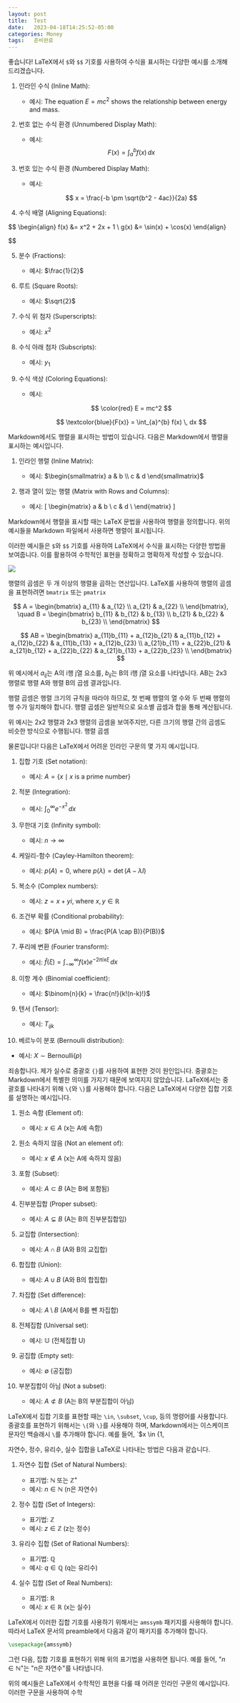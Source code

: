 ```yaml
---
layout: post
title:  Test
date:   2023-04-18T14:25:52-05:00
categories: Money
tags:   준비완료
---
```


좋습니다! LaTeX에서 `$`와 `$$` 기호를 사용하여 수식을 표시하는 다양한 예시를 소개해 드리겠습니다.

1. 인라인 수식 (Inline Math):
   - 예시: The equation $E=mc^2$ shows the relationship between energy and mass.



2. 번호 없는 수식 환경 (Unnumbered Display Math):
   - 예시:
$$ F(x) = \int_{a}^{b} f(x) \, dx $$


3. 번호 있는 수식 환경 (Numbered Display Math):
   - 예시:

     $$
     x = \frac{-b \pm \sqrt{b^2 - 4ac}}{2a}
     $$


4. 수식 배열 (Aligning Equations):

$$
\begin{align}
f(x) &= x^2 + 2x + 1 \\
g(x) &= \sin(x) + \cos(x)
\end{align}

$$


5. 분수 (Fractions):
   - 예시: $\frac{1}{2}$

6. 루트 (Square Roots):
   - 예시: $\sqrt{2}$

7. 수식 위 첨자 (Superscripts):
   - 예시: $x^2$

8. 수식 아래 첨자 (Subscripts):
   - 예시: $y_1$

9. 수식 색상 (Coloring Equations):
   - 예시:

     $$ \color{red} E = mc^2 $$

     $$ \textcolor{blue}{F(x)} = \int_{a}^{b} f(x) \, dx $$


Markdown에서도 행렬을 표시하는 방법이 있습니다. 다음은 Markdown에서 행렬을 표시하는 예시입니다.

1. 인라인 행렬 (Inline Matrix):
   - 예시: $\begin{smallmatrix} a & b \\ c & d \end{smallmatrix}$

2. 행과 열이 있는 행렬 (Matrix with Rows and Columns):
   - 예시:
\[
\begin{matrix}
a & b \\
c & d \\
\end{matrix}
\]
     


Markdown에서 행렬을 표시할 때는 LaTeX 문법을 사용하여 행렬을 정의합니다. 위의 예시들을 Markdown 파일에서 사용하면 행렬이 표시됩니다.


이러한 예시들은 `$`와 `$$` 기호를 사용하여 LaTeX에서 수식을 표시하는 다양한 방법을 보여줍니다. 이를 활용하여 수학적인 표현을 정확하고 명확하게 작성할 수 있습니다.

![](https://images.unsplash.com/photo-1682575289732-15ac1d4fdb3e?ixlib=rb-4.0.3&ixid=MnwxMjA3fDB8MHxwaG90by1wYWdlfHx8fGVufDB8fHx8&auto=format&fit=crop&w=987&q=80)

행렬의 곱셈은 두 개 이상의 행렬을 곱하는 연산입니다. LaTeX를 사용하여 행렬의 곱셈을 표현하려면 `bmatrix` 또는 `pmatrix`

$$
A = \begin{bmatrix}
a_{11} & a_{12} \\
a_{21} & a_{22} \\
\end{bmatrix},
\quad
B = \begin{bmatrix}
b_{11} & b_{12} & b_{13} \\
b_{21} & b_{22} & b_{23} \\
\end{bmatrix}
$$

$$
AB = \begin{bmatrix}
a_{11}b_{11} + a_{12}b_{21} & a_{11}b_{12} + a_{12}b_{22} & a_{11}b_{13} + a_{12}b_{23} \\
a_{21}b_{11} + a_{22}b_{21} & a_{21}b_{12} + a_{22}b_{22} & a_{21}b_{13} + a_{22}b_{23} \\
\end{bmatrix}
$$

위 예시에서 $a_{ij}$는 A의 i행 j열 요소를, $b_{ij}$는 B의 i행 j열 요소를 나타냅니다. AB는 2x3 행렬로 행렬 A와 행렬 B의 곱셈 결과입니다.

행렬 곱셈은 행렬 크기의 규칙을 따라야 하므로, 첫 번째 행렬의 열 수와 두 번째 행렬의 행 수가 일치해야 합니다. 행렬 곱셈은 일반적으로 요소별 곱셈과 합을 통해 계산됩니다.

위 예시는 2x2 행렬과 2x3 행렬의 곱셈을 보여주지만, 다른 크기의 행렬 간의 곱셈도 비슷한 방식으로 수행됩니다. 행렬 곱셈

물론입니다! 다음은 LaTeX에서 어려운 인라인 구문의 몇 가지 예시입니다.

1. 집합 기호 (Set notation):
   - 예시: $A = \{ x \mid x \text{ is a prime number} \}$

2. 적분 (Integration):
   - 예시: $\int_{0}^{\infty} e^{-x^2} \, dx$

3. 무한대 기호 (Infinity symbol):
   - 예시: $n \to \infty$

4. 케일리-함수 (Cayley-Hamilton theorem):
   - 예시: $p(A) = 0$, where $p(\lambda) = \det(A - \lambda I)$

5. 복소수 (Complex numbers):
   - 예시: $z = x + yi$, where $x, y \in \mathbb{R}$

6. 조건부 확률 (Conditional probability):
   - 예시: $P(A \mid B) = \frac{P(A \cap B)}{P(B)}$

7. 푸리에 변환 (Fourier transform):
   - 예시: $\hat{f}(\xi) = \int_{-\infty}^{\infty} f(x) e^{-2\pi i x \xi} \, dx$

8. 이항 계수 (Binomial coefficient):
   - 예시: $\binom{n}{k} = \frac{n!}{k!(n-k)!}$

9. 텐서 (Tensor):
   - 예시: $T_{ijk}$

10. 베르누이 분포 (Bernoulli distribution):
   - 예시: $X \sim \text{Bernoulli}(p)$


죄송합니다. 제가 실수로 중괄호 `{}`를 사용하여 표현한 것이 원인입니다. 중괄호는 Markdown에서 특별한 의미를 가지기 때문에 보여지지 않았습니다. LaTeX에서는 중괄호를 나타내기 위해 `\{`와 `\}`를 사용해야 합니다. 다음은 LaTeX에서 다양한 집합 기호를 설명하는 예시입니다.

1. 원소 속함 (Element of):
   - 예시: $x \in A$ (x는 A에 속함)

2. 원소 속하지 않음 (Not an element of):
   - 예시: $x \notin A$ (x는 A에 속하지 않음)

3. 포함 (Subset):
   - 예시: $A \subset B$ (A는 B에 포함됨)

4. 진부분집합 (Proper subset):
   - 예시: $A \subsetneq B$ (A는 B의 진부분집합임)

5. 교집합 (Intersection):
   - 예시: $A \cap B$ (A와 B의 교집합)

6. 합집합 (Union):
   - 예시: $A \cup B$ (A와 B의 합집합)

7. 차집합 (Set difference):
   - 예시: $A \setminus B$ (A에서 B를 뺀 차집합)

8. 전체집합 (Universal set):
   - 예시: $\mathbb{U}$ (전체집합 U)

9. 공집합 (Empty set):
   - 예시: $\emptyset$ (공집합)

10. 부분집합이 아님 (Not a subset):
    - 예시: $A \not\subset B$ (A는 B의 부분집합이 아님)

LaTeX에서 집합 기호를 표현할 때는 `\in`, `\subset`, `\cup`, 등의 명령어를 사용합니다. 중괄호를 표현하기 위해서는 `\{`와 `\}`를 사용해야 하며, Markdown에서는 이스케이프 문자인 백슬래시 `\`를 추가해야 합니다. 예를 들어, `$x \in \{1, 

자연수, 정수, 유리수, 실수 집합을 LaTeX로 나타내는 방법은 다음과 같습니다.

1. 자연수 집합 (Set of Natural Numbers):
   - 표기법: $\mathbb{N}$ 또는 $\mathbb{Z}^{+}$
   - 예시: $n \in \mathbb{N}$ (n은 자연수)

2. 정수 집합 (Set of Integers):
   - 표기법: $\mathbb{Z}$
   - 예시: $z \in \mathbb{Z}$ (z는 정수)

3. 유리수 집합 (Set of Rational Numbers):
   - 표기법: $\mathbb{Q}$
   - 예시: $q \in \mathbb{Q}$ (q는 유리수)

4. 실수 집합 (Set of Real Numbers):
   - 표기법: $\mathbb{R}$
   - 예시: $x \in \mathbb{R}$ (x는 실수)

LaTeX에서 이러한 집합 기호를 사용하기 위해서는 `amssymb` 패키지를 사용해야 합니다. 따라서 LaTeX 문서의 preamble에서 다음과 같이 패키지를 추가해야 합니다.

```latex
\usepackage{amssymb}
```

그런 다음, 집합 기호를 표현하기 위해 위의 표기법을 사용하면 됩니다. 예를 들어, "$n \in \mathbb{N}$"는 "n은 자연수"를 나타냅니다.

위의 예시들은 LaTeX에서 수학적인 표현을 다룰 때 어려운 인라인 구문의 예시입니다. 이러한 구문을 사용하여 수학